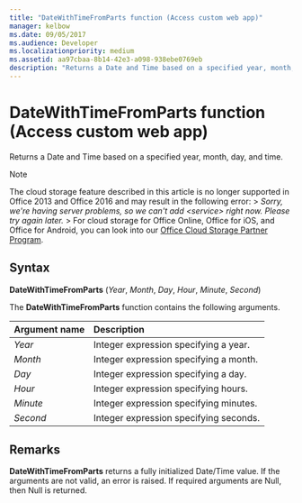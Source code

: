 ```yaml
---
title: "DateWithTimeFromParts function (Access custom web app)"
manager: kelbow
ms.date: 09/05/2017
ms.audience: Developer
ms.localizationpriority: medium
ms.assetid: aa97cbaa-8b14-42e3-a098-938ebe0769eb
description: "Returns a Date and Time based on a specified year, month, day, and time."
---
```


# DateWithTimeFromParts function (Access custom web app)

Returns a Date and Time based on a specified year, month, day, and time.
  
> [!NOTE]
> The cloud storage feature described in this article is no longer supported in Office 2013 and Office 2016 and may result in the following error: >  *Sorry, we're having server problems, so we can't add \<service\> right now. Please try again later.* > For cloud storage for Office Online, Office for iOS, and Office for Android, you can look into our [Office Cloud Storage Partner Program](https://dev.office.com/programs/officecloudstorage). 
  
## Syntax

**DateWithTimeFromParts** (*Year*, *Month*, *Day*, *Hour*, *Minute*, *Second*) 
  
The **DateWithTimeFromParts** function contains the following arguments. 
  
|**Argument name**|**Description**|
|:-----|:-----|
| *Year*  <br/> |Integer expression specifying a year.  <br/> |
| *Month*  <br/> |Integer expression specifying a month.  <br/> |
| *Day*  <br/> |Integer expression specifying a day.  <br/> |
| *Hour*  <br/> |Integer expression specifying hours.  <br/> |
| *Minute*  <br/> |Integer expression specifying minutes.  <br/> |
| *Second*  <br/> |Integer expression specifying seconds.  <br/> |
   
## Remarks

**DateWithTimeFromParts** returns a fully initialized Date/Time value. If the arguments are not valid, an error is raised. If required arguments are Null, then Null is returned. 
  

